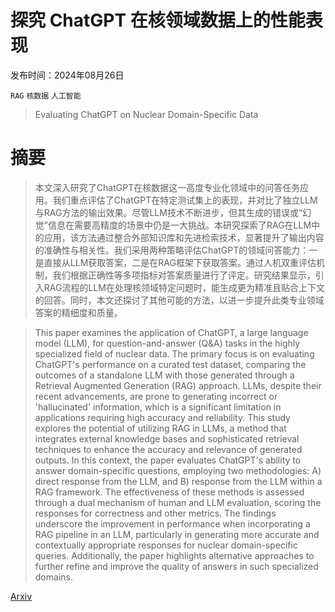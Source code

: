 # 探究 ChatGPT 在核领域数据上的性能表现

发布时间：2024年08月26日

`RAG` `核数据` `人工智能`

> Evaluating ChatGPT on Nuclear Domain-Specific Data

# 摘要

> 本文深入研究了ChatGPT在核数据这一高度专业化领域中的问答任务应用。我们重点评估了ChatGPT在特定测试集上的表现，并对比了独立LLM与RAG方法的输出效果。尽管LLM技术不断进步，但其生成的错误或“幻觉”信息在需要高精度的场景中仍是一大挑战。本研究探索了RAG在LLM中的应用，该方法通过整合外部知识库和先进检索技术，显著提升了输出内容的准确性与相关性。我们采用两种策略评估ChatGPT的领域问答能力：一是直接从LLM获取答案，二是在RAG框架下获取答案。通过人机双重评估机制，我们根据正确性等多项指标对答案质量进行了评定。研究结果显示，引入RAG流程的LLM在处理核领域特定问题时，能生成更为精准且贴合上下文的回答。同时，本文还探讨了其他可能的方法，以进一步提升此类专业领域答案的精细度和质量。

> This paper examines the application of ChatGPT, a large language model (LLM), for question-and-answer (Q&A) tasks in the highly specialized field of nuclear data. The primary focus is on evaluating ChatGPT's performance on a curated test dataset, comparing the outcomes of a standalone LLM with those generated through a Retrieval Augmented Generation (RAG) approach. LLMs, despite their recent advancements, are prone to generating incorrect or 'hallucinated' information, which is a significant limitation in applications requiring high accuracy and reliability. This study explores the potential of utilizing RAG in LLMs, a method that integrates external knowledge bases and sophisticated retrieval techniques to enhance the accuracy and relevance of generated outputs. In this context, the paper evaluates ChatGPT's ability to answer domain-specific questions, employing two methodologies: A) direct response from the LLM, and B) response from the LLM within a RAG framework. The effectiveness of these methods is assessed through a dual mechanism of human and LLM evaluation, scoring the responses for correctness and other metrics. The findings underscore the improvement in performance when incorporating a RAG pipeline in an LLM, particularly in generating more accurate and contextually appropriate responses for nuclear domain-specific queries. Additionally, the paper highlights alternative approaches to further refine and improve the quality of answers in such specialized domains.

[Arxiv](https://arxiv.org/abs/2409.00090)